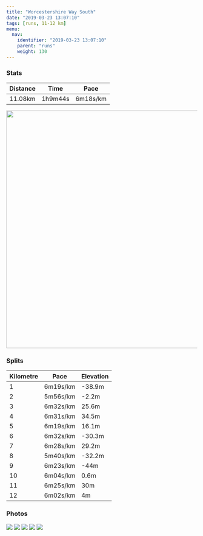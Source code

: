 ```yaml
---
title: "Worcestershire Way South"
date: "2019-03-23 13:07:10"
tags: [runs, 11-12 km]
menu:
  nav:
    identifier: "2019-03-23 13:07:10"
    parent: "runs"
    weight: 130
---
```


### Stats

| Distance | Time | Pace |
|----------|------|------|
|11.08km|1h9m44s|6m18s/km|

<img src='https://maps.googleapis.com/maps/api/staticmap?maptype=terrain&path=enc:mi{}HxvsMyDgg@pAk^}CgOrA{EvQcF|F}[rGuTtDwBpAyG@zGzGqBbOtDx@aEvFgF|e@wL~PyKnY|IbSAxEaRfGxLuDiJeBu@cElQoSBkY{IyPzK}e@tLsFbFw@fEmEiBkCpA_HwD_KpEwItWmFf[sQbEkA|DbDpPgBtLFbOfBh]hA|C&key=AIzaSyAfqMeaZ1CCJFGP5cWud__oZnT_Pybg-1M&size=800x800&scale=2&markers=color:yellow|label:S|52.24615,-2.39997&markers=color:green|label:F|52.246159999999996,-2.39901' width='625' />

### Splits

| Kilometre | Pace | Elevation |
|------|------|-----------|
|1|6m19s/km|-38.9m|
|2|5m56s/km|-2.2m|
|3|6m32s/km|25.6m|
|4|6m31s/km|34.5m|
|5|6m19s/km|16.1m|
|6|6m32s/km|-30.3m|
|7|6m28s/km|29.2m|
|8|5m40s/km|-32.2m|
|9|6m23s/km|-44m|
|10|6m04s/km|0.6m|
|11|6m25s/km|30m|
|12|6m02s/km|4m|

### Photos
<img src='https://dgtzuqphqg23d.cloudfront.net/lu3lsOnfsUVQ1rHhAG5rL_4rI1FGVCggwkOHIAF_Jl8-576x768.jpg'>

<img src='https://dgtzuqphqg23d.cloudfront.net/hJuifTrTHc4_rMZ2giLY-Q1QDntN2ziH1xPJ_kICHAw-768x576.jpg'>

<img src='https://dgtzuqphqg23d.cloudfront.net/PXMjLkwKOyT6H0ZacuYTUOUmWjcSf7XcIehs8s6Zfrc-576x768.jpg'>

<img src='https://dgtzuqphqg23d.cloudfront.net/PRmKq44eiwlBnF-MPkrlGgQHv_VWWLNeMaHinwFeU04-768x576.jpg'>

<img src='https://dgtzuqphqg23d.cloudfront.net/ArYHDeBEVYrlgCUSeAiOJv4TAk9PY-vF2qWsIcVLS0g-768x576.jpg'>
